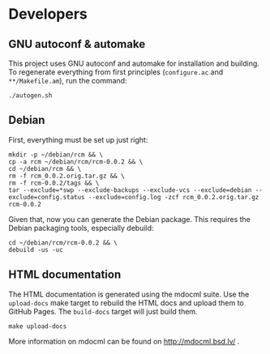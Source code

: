Developers
==========

GNU autoconf & automake
-----------------------

This project uses GNU autoconf and automake for installation and
building. To regenerate everything from first principles (`configure.ac`
and `**/Makefile.am`), run the command:

    ./autogen.sh

Debian
------

First, everything must be set up just right:

    mkdir -p ~/debian/rcm && \
    cp -a rcm ~/debian/rcm/rcm-0.0.2 && \
    cd ~/debian/rcm && \
    rm -f rcm_0.0.2.orig.tar.gz && \
    rm -f rcm-0.0.2/tags && \
    tar --exclude=*swp --exclude-backups --exclude-vcs --exclude=debian --exclude=config.status --exclude=config.log -zcf rcm_0.0.2.orig.tar.gz rcm-0.0.2

Given that, now you can generate the Debian package. This requires the
Debian packaging tools, especially debuild:

    cd ~/debian/rcm/rcm-0.0.2 && \
    debuild -us -uc

HTML documentation
------------------

The HTML documentation is generated using the mdocml suite. Use the
`upload-docs` make target to rebuild the HTML docs and upload them to
GitHub Pages. The `build-docs` target will just build them.

    make upload-docs

More information on mdocml can be found on http://mdocml.bsd.lv/ .
